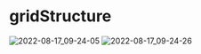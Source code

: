 # gridStructure

![2022-08-17_09-24-05](https://user-images.githubusercontent.com/45571159/185049254-f60b0f02-5320-4509-8308-059b49de42ae.png)
![2022-08-17_09-24-26](https://user-images.githubusercontent.com/45571159/185049258-330032f8-90a9-45cf-80f0-0f2f017dbbe2.png)
